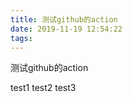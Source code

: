 ```yaml
---
title: 测试github的action
date: 2019-11-19 12:54:22
tags:
---
```


测试github的action


test1
test2
test3

